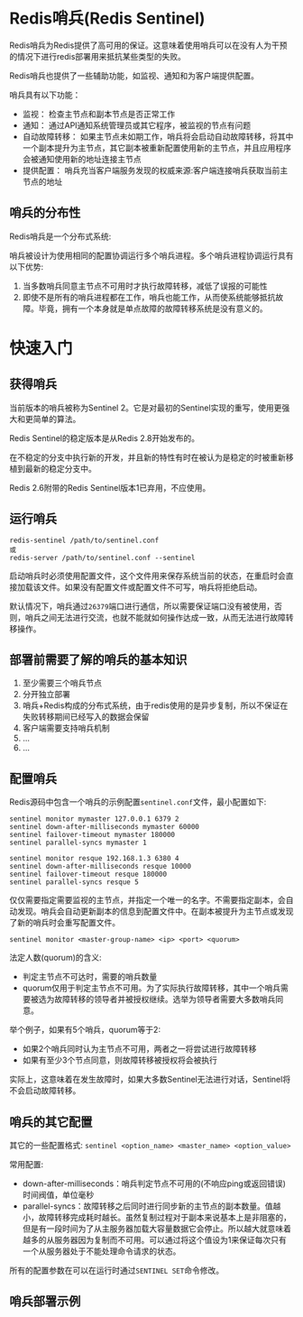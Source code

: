 # Redis哨兵(Redis Sentinel)

Redis哨兵为Redis提供了高可用的保证。这意味着使用哨兵可以在没有人为干预的情况下进行redis部署用来抵抗某些类型的失败。

Redis哨兵也提供了一些辅助功能，如监视、通知和为客户端提供配置。

哨兵具有以下功能：

* 监视：  检查主节点和副本节点是否正常工作
* 通知：  通过API通知系统管理员或其它程序，被监视的节点有问题
* 自动故障转移：  如果主节点未如期工作，哨兵将会启动自动故障转移，将其中一个副本提升为主节点，其它副本被重新配置使用新的主节点，并且应用程序会被通知使用新的地址连接主节点
* 提供配置：  哨兵充当客户端服务发现的权威来源:客户端连接哨兵获取当前主节点的地址

## 哨兵的分布性

Redis哨兵是一个分布式系统:

哨兵被设计为使用相同的配置协调运行多个哨兵进程。多个哨兵进程协调运行具有以下优势:

1. 当多数哨兵同意主节点不可用时才执行故障转移，减低了误报的可能性
2. 即使不是所有的哨兵进程都在工作，哨兵也能工作，从而使系统能够抵抗故障。毕竟，拥有一个本身就是单点故障的故障转移系统是没有意义的。

# 快速入门

## 获得哨兵

当前版本的哨兵被称为Sentinel 2。它是对最初的Sentinel实现的重写，使用更强大和更简单的算法。

Redis Sentinel的稳定版本是从Redis 2.8开始发布的。

在不稳定的分支中执行新的开发，并且新的特性有时在被认为是稳定的时被重新移植到最新的稳定分支中。

Redis 2.6附带的Redis Sentinel版本1已弃用，不应使用。

## 运行哨兵
```
redis-sentinel /path/to/sentinel.conf
或
redis-server /path/to/sentinel.conf --sentinel
```

启动哨兵时必须使用配置文件，这个文件用来保存系统当前的状态，在重启时会直接加载该文件。如果没有配置文件或配置文件不可写，哨兵将拒绝启动。

默认情况下，哨兵通过`26379`端口进行通信，所以需要保证端口没有被使用，否则，哨兵之间无法进行交流，也就不能就如何操作达成一致，从而无法进行故障转移操作。

## 部署前需要了解的哨兵的基本知识

1. 至少需要三个哨兵节点
2. 分开独立部署
3. 哨兵+Redis构成的分布式系统，由于redis使用的是异步复制，所以不保证在失败转移期间已经写入的数据会保留
4. 客户端需要支持哨兵机制
5. ...
6. ...

## 配置哨兵

Redis源码中包含一个哨兵的示例配置`sentinel.conf`文件，最小配置如下:
```
sentinel monitor mymaster 127.0.0.1 6379 2
sentinel down-after-milliseconds mymaster 60000
sentinel failover-timeout mymaster 180000
sentinel parallel-syncs mymaster 1

sentinel monitor resque 192.168.1.3 6380 4
sentinel down-after-milliseconds resque 10000
sentinel failover-timeout resque 180000
sentinel parallel-syncs resque 5
```

仅仅需要指定需要监视的主节点，并指定一个唯一的名字。不需要指定副本，会自动发现。哨兵会自动更新副本的信息到配置文件中。在副本被提升为主节点或发现了新的哨兵时会重写配置文件。

`sentinel monitor <master-group-name> <ip> <port> <quorum>`

法定人数(quorum)的含义:

* 判定主节点不可达时，需要的哨兵数量
* quorum仅用于判定主节点不可用。为了实际执行故障转移，其中一个哨兵需要被选为故障转移的领导者并被授权继续。选举为领导者需要大多数哨兵同意。

举个例子，如果有5个哨兵，quorum等于2:
* 如果2个哨兵同时认为主节点不可用，两者之一将尝试进行故障转移
* 如果有至少3个节点同意，则故障转移被授权将会被执行

实际上，这意味着在发生故障时，如果大多数Sentinel无法进行对话，Sentinel将不会启动故障转移。

## 哨兵的其它配置

其它的一些配置格式:
`sentinel <option_name> <master_name> <option_value>`

常用配置:

* down-after-milliseconds：哨兵判定节点不可用的(不响应ping或返回错误)时间阀值，单位毫秒
* parallel-syncs：故障转移之后同时进行同步新的主节点的副本数量。值越小，故障转移完成耗时越长。虽然复制过程对于副本来说基本上是非阻塞的，但是有一段时间为了从主服务器加载大容量数据它会停止。所以越大就意味着越多的从服务器因为复制而不可用。可以通过将这个值设为1来保证每次只有一个从服务器处于不能处理命令请求的状态。

所有的配置参数在可以在运行时通过`SENTINEL SET`命令修改。

## 哨兵部署示例










